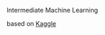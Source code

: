 Intermediate Machine Learning

based on [Kaggle](https://www.kaggle.com/code/alexisbcook/introduction)
